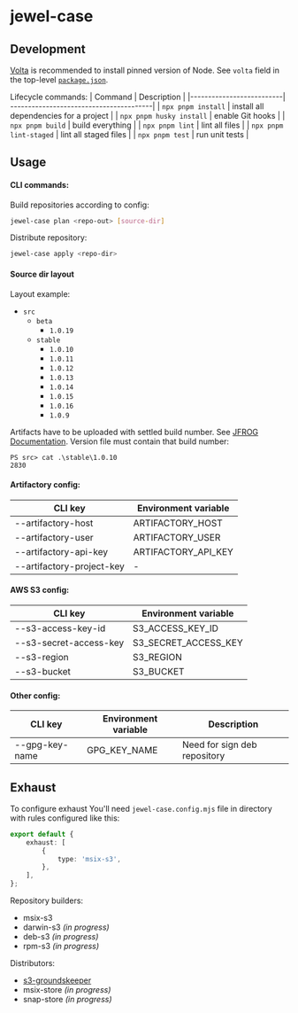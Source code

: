 # jewel-case

## Development
[Volta](https://volta.sh/) is recommended to install pinned version of Node. See `volta` field in the top-level [`package.json`](./package.json).

Lifecycle commands:
| Command                  | Description                             |
|--------------------------| ----------------------------------------|
| `npx pnpm install`       | install all dependencies for a project  |
| `npx pnpm husky install` | enable Git hooks                        |
| `npx pnpm build`         | build everything                        |
| `npx pnpm lint`          | lint all files                          |
| `npx pnpm lint-staged`   | lint all staged files                   |
| `npx pnpm test`          | run unit tests                          |

## Usage
#### CLI commands:
Build repositories according to config:
```sh
jewel-case plan <repo-out> [source-dir]
```
Distribute repository:
```sh
jewel-case apply <repo-dir>
```
#### Source dir layout
Layout example:
* `src`
	* `beta`
		* `1.0.19`
	* `stable`
		* `1.0.10`
		* `1.0.11`
		* `1.0.12`
		* `1.0.13`
		* `1.0.14`
		* `1.0.15`
		* `1.0.16`
		* `1.0.9`

Artifacts have to be uploaded with settled build number. See [JFROG Documentation](https://www.jfrog.com/confluence/display/JFROG/UploadArtifact). Version file must contain that build number:
```
PS src> cat .\stable\1.0.10
2830
```

#### Artifactory config:
| CLI key                   | Environment variable |
|---------------------------|----------------------|
| --artifactory-host        | ARTIFACTORY_HOST     |
| --artifactory-user        | ARTIFACTORY_USER     |
| --artifactory-api-key     | ARTIFACTORY_API_KEY  |
| --artifactory-project-key | -                    |

#### AWS S3 config:
| CLI key                   | Environment variable |
|---------------------------|----------------------|
| --s3-access-key-id        | S3_ACCESS_KEY_ID     |
| --s3-secret-access-key    | S3_SECRET_ACCESS_KEY |
| --s3-region               | S3_REGION            |
| --s3-bucket               | S3_BUCKET            |

#### Other config:
| CLI key        | Environment variable  | Description                  |
|----------------|-----------------------|------------------------------|
| --gpg-key-name | GPG_KEY_NAME          | Need for sign deb repository |

## Exhaust
To configure exhaust You'll need `jewel-case.config.mjs` file in directory with rules configured like this:
```ts
export default {
	exhaust: [
		{
			type: 'msix-s3',
		},
	],
};
```

Repository builders:
* msix-s3
* darwin-s3 _(in progress)_
* deb-s3 _(in progress)_
* rpm-s3 _(in progress)_

Distributors:
* [s3-groundskeeper](https://github.com/tradingview/s3-groundskeeper)
* msix-store _(in progress)_
* snap-store _(in progress)_

